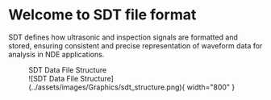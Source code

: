 # Welcome to SDT file format

SDT defines how ultrasonic and inspection signals are formatted and stored, ensuring consistent and precise representation of waveform data for analysis in NDE applications.

<figure markdown>
<figcaption>SDT Data File Structure</figcaption>
![SDT Data File Structure](../assets/images/Graphics/sdt_structure.png){ width="800" }
</figure>